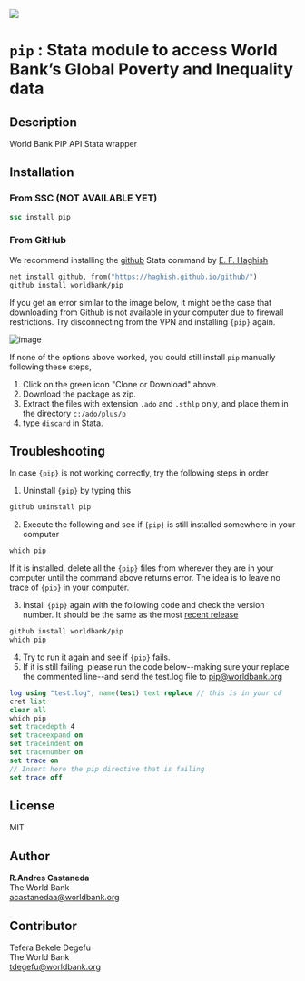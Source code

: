 [![](https://img.shields.io/badge/devel%20version-0.3.6-blue.svg)](https://github.com/worldbank/pip)


# `pip` : Stata module to access World Bank’s Global Poverty and Inequality data


## Description

World Bank PIP API Stata wrapper

## Installation

### From SSC (NOT AVAILABLE YET)

```stata
ssc install pip
```

### From GitHub 

We recommend installing the [github](https://github.com/haghish/github) Stata command by [E. F. Haghish](https://github.com/haghish)

```stata
net install github, from("https://haghish.github.io/github/")
github install worldbank/pip
```

If you get an error similar to the image below, it might be the case that downloading from Github is not available in your computer due to firewall restrictions. Try disconnecting from the VPN and installing `{pip}` again.

![image](https://user-images.githubusercontent.com/35301997/152870576-c10787a8-e271-41ee-8eb0-79d63afacac6.png)

If none of the options above worked, you could still install `pip` manually following these steps, 

1. Click on the green icon "Clone or Download" above. 
2. Download the package as zip. 
3. Extract the files with extension `.ado` and `.sthlp` only, and place them in the directory `c:/ado/plus/p`
4. type `discard` in Stata. 


## Troubleshooting

In case `{pip}` is not working correctly, try the following steps in order

1.	Uninstall `{pip}` by typing this
```stata
github uninstall pip
```

2.	Execute the following and see if `{pip}` is still installed somewhere in your computer
```stata
which pip
```

If it is installed, delete all the `{pip}` files from wherever they are in your computer until the command above returns error. The idea is to leave no trace of  `{pip}` in your computer. 
 
3.	Install `{pip}` again with the following code and check the version number. It should be the same as the most [recent release](https://github.com/worldbank/pip/releases)


```stata
github install worldbank/pip
which pip
```
4.	Try to run it again and see if `{pip}` fails. 
5.	If it is still failing, please run the code below--making sure your replace the commented line--and send the test.log file to [pip@worldbank.org](pip@worldbank.org)

```stata
log using "test.log", name(test) text replace // this is in your cd
cret list
clear all
which pip
set tracedepth 4
set traceexpand on 
set traceindent on 
set tracenumber on
set trace on
// Insert here the pip directive that is failing
set trace off
```

## License

MIT


## Author


**R.Andres Castaneda**  
The World Bank  
acastanedaa@worldbank.org

Contributor
------
Tefera Bekele Degefu   
The World Bank  
tdegefu@worldbank.org
